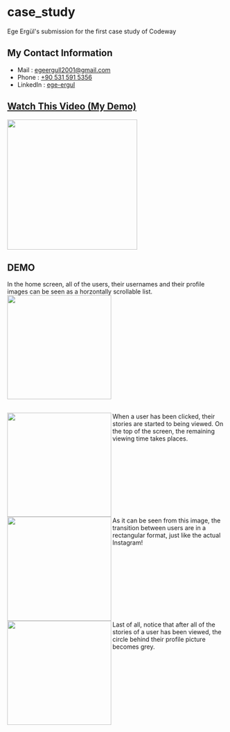 # case_study
Ege Ergül's submission for the first case study of Codeway

## My Contact Information
* Mail     : [egeergull2001@gmail.com](mailto:egeergull2001@gmail.com)
* Phone    : [+90 531 591 5356](tel:+905315915356)
* LinkedIn : [ege-ergul](https://www.linkedin.com/in/ege-ergul/)

## [Watch This Video (My Demo)](https://www.youtube.com/watch?v=tuueYZxGlfs)
[<img src="https://github.com/egeergul/codeway_case_study/blob/20ee7fe91ad9f9cf6849438580cfc4d2f5549310/readme_images/ss5.png" width="300">](https://www.youtube.com/watch?v=tuueYZxGlfs)

## DEMO
In the home screen, all of the users, their usernames and their profile images can be seen as a horzontally scrollable list.
<img align="left" src="https://user-images.githubusercontent.com/63500329/228835418-f1fb6521-b069-4253-8a56-7b8555575762.mov" width="240" >
<br clear="left"/>
<br/>

<img align="left" src="https://github.com/egeergul/codeway_case_study_v2/blob/7f5b02b08778bb696e2b30d18574c84751fc40b2/readme_images/ss2.png" width="240" >
When a user has been clicked, their stories are started to being viewed. On the top of the screen, the remaining viewing time takes places.
<br clear="left"/>

<img align="left" src="https://github.com/egeergul/codeway_case_study_v2/blob/7f5b02b08778bb696e2b30d18574c84751fc40b2/readme_images/ss3.png" width="240" >
As it can be seen from this image, the transition between users are in a rectangular format, just like the actual Instagram!
<br clear="left"/>

<img align="left" src="https://github.com/egeergul/codeway_case_study_v2/blob/7f5b02b08778bb696e2b30d18574c84751fc40b2/readme_images/ss4.png" width="240" >
Last of all, notice that after all of the stories of a user has been viewed, the circle behind their profile picture becomes grey.
<br clear="left"/>
